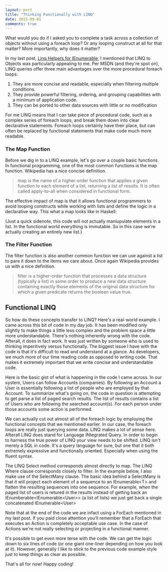 ```yaml
---
layout: post
title: "Thinking Functionally with LINQ"
date: 2015-09-01
comments: true
---
```


What would you do if I asked you to complete a task across a collection of objects without using a foreach loop? Or any loop<!--more-->ing construct at all for that matter? More importantly, why does it matter?  

In my last post, [Linq Helpers for IEnumerable](/steve/blog/linq-helpers-for-IEnumerable/), I mentioned that LINQ to Objects was particularly appealing to me. Per MSDN (and they're spot on), LINQ queries offer three main advantages over the more procedural foreach loops:  

  1. They are more concise and readable, especially when filtering multiple conditions.  
  2. They provide powerful filtering, ordering, and grouping capabilities with a minimum of application code.   
  3. They can be ported to other data sources with little or no modification 

For me LINQ means that I can take piece of procedural code, such as a complex series of foreach loops, and break them down into clear declarative statements. Foreach loops certainly have their place, but can often be replaced by functional statements that make code much more readable. 

### The Map Function  

Before we dig in to a LINQ example, let's go over a couple basic functions. In functional programming, one of the most common functions is the map function. Wikipedia has a nice concise definition.
 
> map is the name of a higher-order function that applies a given function to each element of a list, returning a list of results. It is often called apply-to-all when considered in functional form.

The effective impact of map is that it allows functional programmers to avoid looping constructs while working with lists and define the logic in a declarative way. This what a map looks like in Haskell:  
  
<script src="https://gist.github.com/stesta/e9a861350cf773818f81.js"></script>  

(Just a quick sidenote, this code will not actually maniupulate elements in a list. In the functional world everything is immutable. So in this case we're actually creating an entirely new list.)  

### The Filter Function  

The filter function is also another common function we can use against a list to pare it down to the items we care about. Once again Wikipedia provides us with a nice definition.

> filter is a higher-order function that processes a data structure (typically a list) in some order to produce a new data structure containing exactly those elements of the original data structure for which a given predicate returns the boolean value true.

<script src="https://gist.github.com/stesta/15bbbcfd59fb9c861b90.js"></script>  

Functional LINQ
---------------

So how do these concepts transfer to LINQ? Here's a real-world example. I came across this bit of code in my day job. It has been modified only slightly to make things a little less complex and the problem space a little more understandable. There's nothing inherently wrong with the code. Afterall, it does in fact work. It was just written by someone who is used to thinking imperitively versus functionally. The biggest issue I have with the code is that it's difficult to read and understand at a glance. As developers, we much more of our time reading code as opposed to writing code. That makes it extremely important that we write concise and understandable code.

Here is the basic gist of what is happening in the code I came across. In our system, Users can follow Accounts (companies). By following an Account a User is essentially following a list of people who are employed by that Account. To summarize what's going on, the code in question is attempting to get parse a list of paged search results. The list of results contains a list of Users who are following the searched account(s). For each person under those accounts some action is performed.  

<script src="https://gist.github.com/stesta/3bfabceae3adc7462d3a.js"></script>  

We can actually cut out almost all of the foreach logic by employing the functional concepts that we mentioned earlier. In our case, the foreach loops are really just querying some data. LINQ makes a lot of sense here. Afterall LINQ does stand for Language INtegrated Query. In order to begin to harness the true power of LINQ your view needs to be shifted. LINQ isn't merely a SQL in code. It's a query language for sure, but one that it both extremely expressive and functionally oriented. Especially when using the fluent syntax. 

The LINQ Select method corresponds almost directly to map. The LINQ Where clause corresponds closely to filter. In the example below, I also make use of the SelectMany clause. The basic idea behind a SelectMany is that it will project each element of a sequence to an IEnumerable&lt;T&gt; and flatten the resulting sequences into one sequence. For example, when the paged list of users is retured in the results instead of getting back an IEnumberable&lt;IEnumerable&lt;User&gt;&gt; (a list of lists) we just get back a single concatenated IEnumerable&lt;User&gt;     

<script src="https://gist.github.com/stesta/3976b8fd869db359e284.js"></script>  

Note that at the end of the code we are infact using a ForEach mentioned in my last post. If you paid close attention you'll remember that a ForEach that executes an Action is completely acceptable use case. In the case of Actions we're not really selecting or projecting in a functional manner.   

It's possible to get even more terse with the code. We can get the logic down to six lines of code (or one giant one-liner depending on how you look at it). However, generally I like to stick to the previous code example style just to keep things as clear as possible.  

<script src="https://gist.github.com/stesta/cb67f52a12f6af8a258e.js"></script>  

That's all for now! Happy coding!   